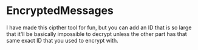 # EncryptedMessages
I have made this cipther tool for fun, but you can add an ID that is so large that  it'll be basically impossible to decrypt unless the other part has that same exact ID that you used to encrypt with.
